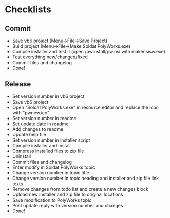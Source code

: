 Checklists
==========

Commit
------

* Save vb6 project (Menu->File->Save Project)
* Build project (Menu->File->Make Soldat PolyWorks.exe)
* Compile installer and test it (open /pwinstall/pw.nsi with makensisw.exe)
* Test everything new/changed/fixed
* Commit files and changelog
* Done!


Release
-------

* Set version number in vb6 project
* Save vb6 project
* Open "Soldat PolyWorks.exe" in resource editor and replace the icon with "pwnew.ico"
* Set version number in readme
* Set update date in readme
* Add changes to readme
* Update help file
* Set version number in installer script
* Compile installer and install
* Compress installed files to zip file
* Uninstall
* Commit files and changelog
* Enter modify in Soldat PolyWorks topic
* Change version number in topic title
* Change version number in topic heading and installer and zip file link texts
* Remove changes from todo list and create a new changes block
* Upload new installer and zip file to original locations
* Save modification to PolyWorks topic
* Post update reply with version number and changes
* Done!
